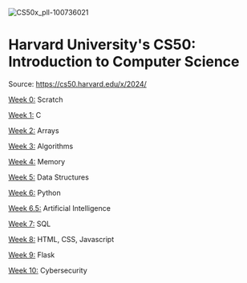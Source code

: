![CS50x_pll-100736021](https://github.com/Snoower/cs50-introduction-to-computer-science/assets/56703794/80a6f1ca-fa51-49d7-81d4-39d977e28ec7)

# Harvard University's CS50: Introduction to Computer Science

Source: https://cs50.harvard.edu/x/2024/

[Week 0:](https://github.com/Snoower/cs50-introduction-to-computer-science/tree/main/week-0) Scratch

[Week 1:](https://github.com/Snoower/cs50-introduction-to-computer-science/tree/main/week-1) C

[Week 2:](https://github.com/Snoower/cs50-introduction-to-computer-science/tree/main/week-2) Arrays

[Week 3:](https://github.com/Snoower/cs50-introduction-to-computer-science/tree/main/week-3) Algorithms

[Week 4:](https://github.com/Snoower/cs50-introduction-to-computer-science/tree/main/week-4) Memory

[Week 5:](https://github.com/Snoower/cs50-introduction-to-computer-science/tree/main/week-5) Data Structures

[Week 6:](https://github.com/Snoower/cs50-introduction-to-computer-science/tree/main/week-6) Python

[Week 6.5:](https://github.com/Snoower/cs50-introduction-to-computer-science/tree/main/week-6.5) Artificial Intelligence

[Week 7:](https://github.com/Snoower/cs50-introduction-to-computer-science/tree/main/week-7) SQL

[Week 8:]() HTML, CSS, Javascript

[Week 9:]() Flask

[Week 10:]() Cybersecurity
